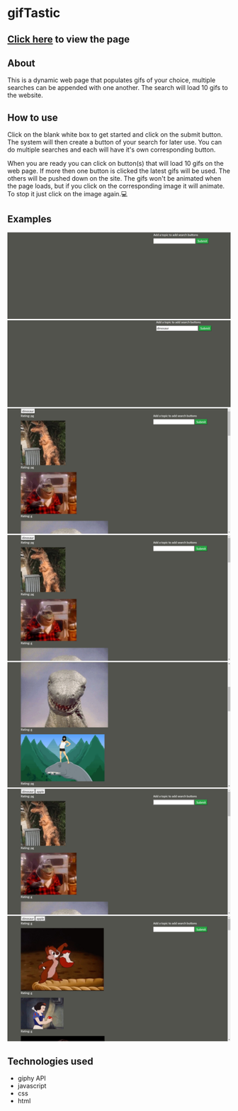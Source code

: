 # gifTastic
## [Click here](https://josemm83.github.io/gifTastic/) to view the page
## About
This is a dynamic web page that populates gifs of your choice, multiple searches can be appended with one another. The search will load 10 gifs to the website.

## How to use
Click on the blank white box to get started and click on the submit button. The system will then create a button of your search for later use. You can 
do multiple searches and each will have it's own corresponding button.

When you are ready you can click on button(s) that will load 10 gifs on the web page. If more then one button is clicked the latest gifs will be used. The others will be pushed 
down on the site. The gifs won't be animated when the page loads, but if you click on the corresponding image it will animate.  To stop it just click on the image
again.:computer:

## Examples
![Site Start](https://github.com/josemm83/gifTastic/blob/master/gifSite.jpg)
![First search](https://github.com/josemm83/gifTastic/blob/master/gifSite2.jpg)
![Button created](https://github.com/josemm83/gifTastic/blob/master/gifSite3.jpg)
![Button presssed](https://github.com/josemm83/gifTastic/blob/master/gifSite4.jpg)
![Second example of button](https://github.com/josemm83/gifTastic/blob/master/gifsite5.jpg)
![Second search](https://github.com/josemm83/gifTastic/blob/master/gifSite6.jpg)
![Second search button pressed](https://github.com/josemm83/gifTastic/blob/master/gifSite7.jpg)

## Technologies used
- giphy API
- javascript
- css
- html
